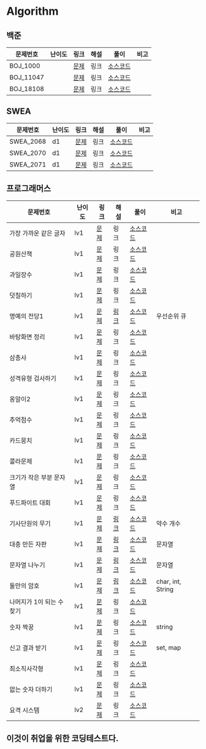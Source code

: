 # Algorithm



## 백준

| 문제번호  | 난이도 | 링크                                          | 해설 | 풀이                                 | 비고 |
| --------- | ------ | --------------------------------------------- | ---- | ------------------------------------ | ---- |
| BOJ_1000  |        | [문제](https://www.acmicpc.net/problem/1000)  | 링크 | [소스코드](./src/boj/BOJ_1000.java)  |      |
| BOJ_11047 |        | [문제](https://www.acmicpc.net/problem/11047) | 링크 | [소스코드](./src/boj/BOJ_11047.java) |      |
| BOJ_18108 |        | [문제](https://www.acmicpc.net/problem/18108) | 링크 | [소스코드](./src/boj/BOJ_18108.java) |      |



## SWEA

| 문제번호  | 난이도 | 링크                                                         | 해설 | 풀이                                     | 비고 |
| --------- | ------ | ------------------------------------------------------------ | ---- | ---------------------------------------- | ---- |
| SWEA_2068 | d1     | [문제](https://swexpertacademy.com/main/code/problem/problemList.do?contestProbId=&categoryId=&categoryType=&problemTitle=2068&orderBy=FIRST_REG_DATETIME&selectCodeLang=ALL&select-1=&pageSize=10&pageIndex=1) | 링크 | [소스코드](./src/swea/d1/SWEA_2068.java) |      |
| SWEA_2070 | d1     | [문제](https://swexpertacademy.com/main/code/problem/problemList.do?contestProbId=&categoryId=&categoryType=&problemTitle=2070&orderBy=FIRST_REG_DATETIME&selectCodeLang=ALL&select-1=&pageSize=10&pageIndex=1) | 링크 | [소스코드](./src/swea/d1/SWEA_2070.java) |      |
| SWEA_2071 | d1     | [문제](https://swexpertacademy.com/main/code/problem/problemList.do?contestProbId=&categoryId=&categoryType=&problemTitle=2071&orderBy=FIRST_REG_DATETIME&selectCodeLang=ALL&select-1=&pageSize=10&pageIndex=1) | 링크 | [소스코드](./src/swea/d1/SWEA_2071.java) |      |



## 프로그래머스

| 문제번호                  | 난이도 | 링크                                                         | 해설                                                 | 풀이                                                         | 비고              |
| ------------------------- | ------ | ------------------------------------------------------------ | ---------------------------------------------------- | ------------------------------------------------------------ | ----------------- |
| 가장 가까운 같은 글자     | lv1    | [문제](https://school.programmers.co.kr/learn/courses/30/lessons/142086) | 링크                                                 | [소스코드](./src/programmers/lv1/Programmers_가장가까운같은글자.java) |                   |
| 공원산책                  | lv1    | [문제](https://school.programmers.co.kr/learn/courses/30/lessons/172928) | 링크                                                 | [소스코드](./src/programmers/lv1/Programmers_공원산책.java)  |                   |
| 과일장수                  | lv1    | [문제](https://school.programmers.co.kr/learn/courses/30/lessons/135808) | 링크                                                 | [소스코드](./src/programmers/lv1/Programmers_과일장수.java)  |                   |
| 덧칠하기                  | lv1    | [문제](https://school.programmers.co.kr/learn/courses/30/lessons/161989) | 링크                                                 | [소스코드](./src/programmers/lv1/Programmers_덧칠하기.java)  |                   |
| 명예의 전당1              | lv1    | [문제](https://school.programmers.co.kr/learn/courses/30/lessons/138477) | [링크](https://blog.naver.com/dev_jake/223083438609) | [소스코드](./src/programmers/lv1/Programmers_명예의전당1.java) | 우선순위 큐       |
| 바탕화면 정리             | lv1    | [문제](https://school.programmers.co.kr/learn/courses/30/lessons/161990) | 링크                                                 | [소스코드](./src/programmers/lv1/Programmers_바탕화면정리.java) |                   |
| 삼총사                    | lv1    | [문제](https://school.programmers.co.kr/learn/courses/30/lessons/131705) | 링크                                                 | [소스코드](./src/programmers/lv1/Programmers_삼총사.java)    |                   |
| 성격유형 검사하기         | lv1    | [문제](https://school.programmers.co.kr/learn/courses/30/lessons/118666) | 링크                                                 | [소스코드](./src/programmers/lv1/Programmers_성격유형검사하기.java) |                   |
| 옹알이2                   | lv1    | [문제](https://school.programmers.co.kr/learn/courses/30/lessons/133499) | 링크                                                 | [소스코드](./src/programmers/lv1/Programmers_옹알이2.java)   |                   |
| 추억점수                  | lv1    | [문제](https://school.programmers.co.kr/learn/courses/30/lessons/176963) | 링크                                                 | [소스코드](./src/programmers/lv1/Programmers_추억점수.java)  |                   |
| 카드뭉치                  | lv1    | [문제](https://school.programmers.co.kr/learn/courses/30/lessons/159994) | 링크                                                 | [소스코드](./src/programmers/lv1/Programmers_카드뭉치.java)  |                   |
| 콜라문제                  | lv1    | [문제](https://school.programmers.co.kr/learn/courses/30/lessons/132267) | 링크                                                 | [소스코드](./src/programmers/lv1/Programmers_콜라문제.java)  |                   |
| 크기가 작은 부분 문자열   | lv1    | [문제](https://school.programmers.co.kr/learn/courses/30/lessons/147355) | 링크                                                 | [소스코드](./src/programmers/lv1/Programmers_크기가작은부분문자열.java) |                   |
| 푸드파이트 대회           | lv1    | [문제](https://school.programmers.co.kr/learn/courses/30/lessons/134240) | 링크                                                 | [소스코드](./src/programmers/lv1/Programmers_푸드파이트대회.java) |                   |
| 기사단원의 무기           | lv1    | [문제](https://school.programmers.co.kr/learn/courses/30/lessons/136798) | [링크](https://blog.naver.com/dev_jake/223084443222) | [소스코드](./src/programmers/lv1/Programmers_기사단원의무기.java) | 약수 개수         |
| 대충 만든 자판            | lv1    | [문제](https://school.programmers.co.kr/learn/courses/30/lessons/160586) | [링크](https://blog.naver.com/dev_jake/223085389791) | [소스코드](./src/programmers/lv1/Programmers_대충만든자판.java) | 문자열            |
| 문자열 나누기             | lv1    | [문제](https://school.programmers.co.kr/learn/courses/30/lessons/140108) | [링크](https://blog.naver.com/dev_jake/223086529855) | [소스코드](./src/programmers/lv1/Programmers_문자열나누기.java) | 문자열            |
| 둘만의 암호               | lv1    | [문제](https://school.programmers.co.kr/learn/courses/30/lessons/155652) | [링크](https://blog.naver.com/dev_jake/223087522411) | [소스코드](./src/programmers/lv1/Programmers_둘만의암호.java) | char, int, String |
| 나머지가 1이 되는 수 찾기 | lv1    | [문제](https://school.programmers.co.kr/learn/courses/30/lessons/87389) | 링크                                                 | [소스코드](./src/programmers/lv1/Programmers_나머지가1이되는수찾기.java) |                   |
| 숫자 짝꿍                 | lv1    | [문제](https://school.programmers.co.kr/learn/courses/30/lessons/131128) | 링크                                                 | [소스코드](./src/programmers/lv1/Programmers_숫자짝꿍.java)  | string            |
| 신고 결과 받기            | lv1    | [문제](https://school.programmers.co.kr/learn/courses/30/lessons/92334) | 링크                                                 | [소스코드](./src/programmers/lv1/Programmers_신고결과받기.java) | set, map          |
| 최소직사각형              | lv1    | [문제](https://school.programmers.co.kr/learn/courses/30/lessons/86491) | 링크                                                 | [소스코드](./src/programmers/lv1/Programmers_최소직사각형.java) |                   |
| 없는 숫자 더하기          | lv1    | [문제](https://school.programmers.co.kr/learn/courses/30/lessons/86051) | 링크                                                 | [소스코드](./src/programmers/lv1/Programmers_없는숫자더하기.java) |                   |
| 요격 시스템               | lv2    | [문제](https://school.programmers.co.kr/learn/courses/30/lessons/181188) | 링크                                                 | [소스코드](./src/programmers/lv2/Programmers_요격시스템.java) |                   |



## 이것이 취업을 위한 코딩테스트다.